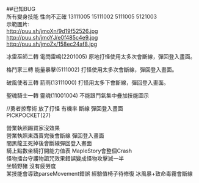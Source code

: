 ##已知BUG   
所有變身技能 性向不正確 13111005 15111002 5111005 5121003  
示範圖片:  
http://puu.sh/jmoXn/9d19f52526.jpg  
http://puu.sh/jmoYJ/e0f485c4e9.jpg  
http://puu.sh/jmoZx/158ec24af8.jpg  


冰雷巫師二轉 電閃雷鳴(2201005) 原地打怪使用太多次會斷線，彈回登入畫面。  

格鬥家三轉 能量暴擊(5111002) 打怪使用太多次會斷線，彈回登入畫面。  

破風使者三轉 箭雨(13111000) 打怪用太多下會斷線，彈回登入畫面。  

聖魂騎士一轉 靈魂(11001004) 不能跟鬥氣集中疊加技能圖示  

//勇者掠奪術 放了打怪 有機率 斷線 彈回登入畫面  
PICKPOCKET(27)  

營業執照踢買家沒效果  
營業執照東西賣完後會斷線 彈回登入畫面  
闇黑龍王死掉後會斷線彈回登入畫面  
騎上點數坐騎打開能力值表 MapleStory會整個Crash  
怪物擂台守護物詛咒效果錯誤變成怪物攻擊減一半  
坐騎野豬 沒有疲勞度  
某技能會導致parseMovement錯誤
經驗值椅子待修復
冰風暴+致命毒霧會斷線
